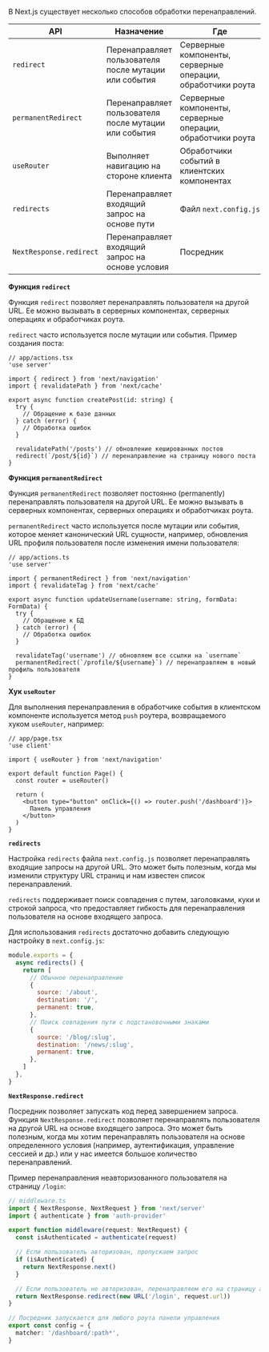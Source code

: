 В Next.js существует несколько способов обработки перенаправлений.

|API|Назначение|Где|Статус-код|
|---|---|---|---|
|`redirect`|Перенаправляет пользователя после мутации или события|Серверные компоненты, серверные операции, обработчики роута|307 (временное) или 303 (серверная операция)|
|`permanentRedirect`|Перенаправляет пользователя после мутации или события|Серверные компоненты, серверные операции, обработчики роута|308 (постоянное)|
|`useRouter`|Выполняет навигацию на стороне клиента|Обработчики событий в клиентских компонентах|-|
|`redirects`|Перенаправляет входящий запрос на основе пути|Файл `next.config.js`|307 (временное) или 308 (постоянное)|
|`NextResponse.redirect`|Перенаправляет входящий запрос на основе условия|Посредник|Любой|

**Функция `redirect`**

Функция `redirect` позволяет перенаправлять пользователя на другой URL. Ее можно вызывать в серверных компонентах, серверных операциях и обработчиках роута.

`redirect` часто используется после мутации или события. Пример создания поста:

```tsx
// app/actions.tsx
'use server'

import { redirect } from 'next/navigation'
import { revalidatePath } from 'next/cache'

export async function createPost(id: string) {
  try {
    // Обращение к базе данных
  } catch (error) {
    // Обработка ошибок
  }

  revalidatePath('/posts') // обновление кешированных постов
  redirect(`/post/${id}`) // перенаправление на страницу нового поста
}
```

**Функция `permanentRedirect`**

Функция `permanentRedirect` позволяет постоянно (permanently) перенаправлять пользователя на другой URL. Ее можно вызывать в серверных компонентах, серверных операциях и обработчиках роута.

`permanentRedirect` часто используется после мутации или события, которое меняет канонический URL сущности, например, обновления URL профиля пользователя после изменения имени пользователя:

```tsx
// app/actions.ts
'use server'

import { permanentRedirect } from 'next/navigation'
import { revalidateTag } from 'next/cache'

export async function updateUsername(username: string, formData: FormData) {
  try {
    // Обращение к БД
  } catch (error) {
    // Обработка ошибок
  }

  revalidateTag('username') // обновляем все ссылки на `username`
  permanentRedirect(`/profile/${username}`) // перенаправляем в новый профиль пользователя
}
```

**Хук `useRouter`**

Для выполнения перенаправления в обработчике события в клиентском компоненте используется метод `push` роутера, возвращаемого хуком `useRouter`, например:

```tsx
// app/page.tsx
'use client'

import { useRouter } from 'next/navigation'

export default function Page() {
  const router = useRouter()

  return (
    <button type="button" onClick={() => router.push('/dashboard')}>
      Панель управления
    </button>
  )
}
```

**`redirects`**

Настройка `redirects` файла `next.config.js` позволяет перенаправлять входящие запросы на другой URL. Это может быть полезным, когда мы изменили структуру URL страниц и нам известен список перенаправлений.

`redirects` поддерживает поиск совпадения с путем, заголовками, куки и строкой запроса, что предоставляет гибкость для перенаправления пользователя на основе входящего запроса.

Для использования `redirects` достаточно добавить следующую настройку в `next.config.js`:

```js
module.exports = {
  async redirects() {
    return [
      // Обычное перенаправление
      {
        source: '/about',
        destination: '/',
        permanent: true,
      },
      // Поиск совпадения пути с подстановочными знаками
      {
        source: '/blog/:slug',
        destination: '/news/:slug',
        permanent: true,
      },
    ]
  },
}
```

**`NextResponse.redirect`**

Посредник позволяет запускать код перед завершением запроса. Функция `NextResponse.redirect` позволяет перенаправлять пользователя на другой URL на основе входящего запроса. Это может быть полезным, когда мы хотим перенаправлять пользователя на основе определенного условия (например, аутентификация, управление сессией и др.) или у нас имеется большое количество перенаправлений.

Пример перенаправления неавторизованного пользователя на страницу `/login`:

```ts
// middleware.ts
import { NextResponse, NextRequest } from 'next/server'
import { authenticate } from 'auth-provider'

export function middleware(request: NextRequest) {
  const isAuthenticated = authenticate(request)

  // Если пользователь авторизован, пропускаем запрос
  if (isAuthenticated) {
    return NextResponse.next()
  }

  // Если пользователь не авторизован, перенаправляем его на страницу авторизации
  return NextResponse.redirect(new URL('/login', request.url))
}

// Посредник запускается для любого роута панели управления
export const config = {
  matcher: '/dashboard/:path*',
}
```
